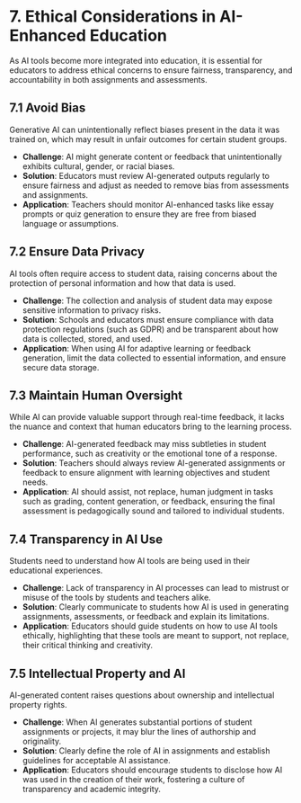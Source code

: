 # 7\. Ethical Considerations in AI-Enhanced Education 

As AI tools become more integrated into education, it is essential for educators to address ethical concerns to ensure fairness, transparency, and accountability in both assignments and assessments.

## 7.1 Avoid Bias

Generative AI can unintentionally reflect biases present in the data it was trained on, which may result in unfair outcomes for certain student groups.

* **Challenge**: AI might generate content or feedback that unintentionally exhibits cultural, gender, or racial biases.  
* **Solution**: Educators must review AI-generated outputs regularly to ensure fairness and adjust as needed to remove bias from assessments and assignments.  
* **Application**: Teachers should monitor AI-enhanced tasks like essay prompts or quiz generation to ensure they are free from biased language or assumptions.

## 7.2 Ensure Data Privacy

AI tools often require access to student data, raising concerns about the protection of personal information and how that data is used.

* **Challenge**: The collection and analysis of student data may expose sensitive information to privacy risks.  
* **Solution**: Schools and educators must ensure compliance with data protection regulations (such as GDPR) and be transparent about how data is collected, stored, and used.  
* **Application**: When using AI for adaptive learning or feedback generation, limit the data collected to essential information, and ensure secure data storage.

## 7.3 Maintain Human Oversight

While AI can provide valuable support through real-time feedback, it lacks the nuance and context that human educators bring to the learning process.

* **Challenge**: AI-generated feedback may miss subtleties in student performance, such as creativity or the emotional tone of a response.  
* **Solution**: Teachers should always review AI-generated assignments or feedback to ensure alignment with learning objectives and student needs.  
* **Application**: AI should assist, not replace, human judgment in tasks such as grading, content generation, or feedback, ensuring the final assessment is pedagogically sound and tailored to individual students.

## 7.4 Transparency in AI Use

Students need to understand how AI tools are being used in their educational experiences.

* **Challenge**: Lack of transparency in AI processes can lead to mistrust or misuse of the tools by students and teachers alike.  
* **Solution**: Clearly communicate to students how AI is used in generating assignments, assessments, or feedback and explain its limitations.  
* **Application**: Educators should guide students on how to use AI tools ethically, highlighting that these tools are meant to support, not replace, their critical thinking and creativity.

## 7.5 Intellectual Property and AI 

AI-generated content raises questions about ownership and intellectual property rights.

* **Challenge**: When AI generates substantial portions of student assignments or projects, it may blur the lines of authorship and originality.  
* **Solution**: Clearly define the role of AI in assignments and establish guidelines for acceptable AI assistance.  
* **Application**: Educators should encourage students to disclose how AI was used in the creation of their work, fostering a culture of transparency and academic integrity.